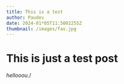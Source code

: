 ```yaml
---
title: This is a test
author: Paudev
date: 2024-01*05T11:5002255Z
thumbnail: /images/fav.jpg
---
```


# This is just a test post

*hellooou.*/